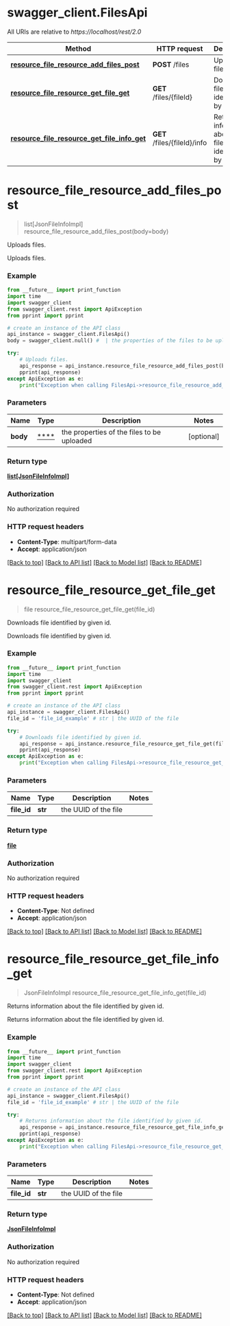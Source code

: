 # swagger_client.FilesApi

All URIs are relative to *https://localhost/rest/2.0*

Method | HTTP request | Description
------------- | ------------- | -------------
[**resource_file_resource_add_files_post**](FilesApi.md#resource_file_resource_add_files_post) | **POST** /files | Uploads files.
[**resource_file_resource_get_file_get**](FilesApi.md#resource_file_resource_get_file_get) | **GET** /files/{fileId} | Downloads file identified by given id.
[**resource_file_resource_get_file_info_get**](FilesApi.md#resource_file_resource_get_file_info_get) | **GET** /files/{fileId}/info | Returns information about the file identified by given id.


# **resource_file_resource_add_files_post**
> list[JsonFileInfoImpl] resource_file_resource_add_files_post(body=body)

Uploads files.

Uploads files.

### Example
```python
from __future__ import print_function
import time
import swagger_client
from swagger_client.rest import ApiException
from pprint import pprint

# create an instance of the API class
api_instance = swagger_client.FilesApi()
body = swagger_client.null() #  | the properties of the files to be uploaded (optional)

try:
    # Uploads files.
    api_response = api_instance.resource_file_resource_add_files_post(body=body)
    pprint(api_response)
except ApiException as e:
    print("Exception when calling FilesApi->resource_file_resource_add_files_post: %s\n" % e)
```

### Parameters

Name | Type | Description  | Notes
------------- | ------------- | ------------- | -------------
 **body** | [****](.md)| the properties of the files to be uploaded | [optional] 

### Return type

[**list[JsonFileInfoImpl]**](JsonFileInfoImpl.md)

### Authorization

No authorization required

### HTTP request headers

 - **Content-Type**: multipart/form-data
 - **Accept**: application/json

[[Back to top]](#) [[Back to API list]](../README.md#documentation-for-api-endpoints) [[Back to Model list]](../README.md#documentation-for-models) [[Back to README]](../README.md)

# **resource_file_resource_get_file_get**
> file resource_file_resource_get_file_get(file_id)

Downloads file identified by given id.

Downloads file identified by given id.

### Example
```python
from __future__ import print_function
import time
import swagger_client
from swagger_client.rest import ApiException
from pprint import pprint

# create an instance of the API class
api_instance = swagger_client.FilesApi()
file_id = 'file_id_example' # str | the UUID of the file

try:
    # Downloads file identified by given id.
    api_response = api_instance.resource_file_resource_get_file_get(file_id)
    pprint(api_response)
except ApiException as e:
    print("Exception when calling FilesApi->resource_file_resource_get_file_get: %s\n" % e)
```

### Parameters

Name | Type | Description  | Notes
------------- | ------------- | ------------- | -------------
 **file_id** | **str**| the UUID of the file | 

### Return type

[**file**](file.md)

### Authorization

No authorization required

### HTTP request headers

 - **Content-Type**: Not defined
 - **Accept**: application/json

[[Back to top]](#) [[Back to API list]](../README.md#documentation-for-api-endpoints) [[Back to Model list]](../README.md#documentation-for-models) [[Back to README]](../README.md)

# **resource_file_resource_get_file_info_get**
> JsonFileInfoImpl resource_file_resource_get_file_info_get(file_id)

Returns information about the file identified by given id.

Returns information about the file identified by given id.

### Example
```python
from __future__ import print_function
import time
import swagger_client
from swagger_client.rest import ApiException
from pprint import pprint

# create an instance of the API class
api_instance = swagger_client.FilesApi()
file_id = 'file_id_example' # str | the UUID of the file

try:
    # Returns information about the file identified by given id.
    api_response = api_instance.resource_file_resource_get_file_info_get(file_id)
    pprint(api_response)
except ApiException as e:
    print("Exception when calling FilesApi->resource_file_resource_get_file_info_get: %s\n" % e)
```

### Parameters

Name | Type | Description  | Notes
------------- | ------------- | ------------- | -------------
 **file_id** | **str**| the UUID of the file | 

### Return type

[**JsonFileInfoImpl**](JsonFileInfoImpl.md)

### Authorization

No authorization required

### HTTP request headers

 - **Content-Type**: Not defined
 - **Accept**: application/json

[[Back to top]](#) [[Back to API list]](../README.md#documentation-for-api-endpoints) [[Back to Model list]](../README.md#documentation-for-models) [[Back to README]](../README.md)

